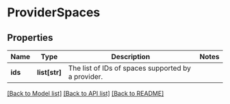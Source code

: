 # ProviderSpaces

## Properties
Name | Type | Description | Notes
------------ | ------------- | ------------- | -------------
**ids** | **list[str]** | The list of IDs of spaces supported by a provider. | 

[[Back to Model list]](../README.md#documentation-for-models) [[Back to API list]](../README.md#documentation-for-api-endpoints) [[Back to README]](../README.md)

